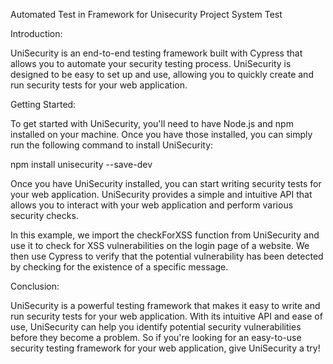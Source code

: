 Automated Test in Framework for Unisecurity Project System Test

Introduction:

UniSecurity is an end-to-end testing framework built with Cypress that allows you to automate your security testing process. UniSecurity is designed to be easy to set up and use, allowing you to quickly create and run security tests for your web application.

Getting Started:

To get started with UniSecurity, you'll need to have Node.js and npm installed on your machine. Once you have those installed, you can simply run the following command to install UniSecurity:

npm install unisecurity --save-dev

Once you have UniSecurity installed, you can start writing security tests for your web application. UniSecurity provides a simple and intuitive API that allows you to interact with your web application and perform various security checks.

In this example, we import the checkForXSS function from UniSecurity and use it to check for XSS vulnerabilities on the login page of a website. We then use Cypress to verify that the potential vulnerability has been detected by checking for the existence of a specific message.

Conclusion:

UniSecurity is a powerful testing framework that makes it easy to write and run security tests for your web application. With its intuitive API and ease of use, UniSecurity can help you identify potential security vulnerabilities before they become a problem. So if you're looking for an easy-to-use security testing framework for your web application, give UniSecurity a try!
